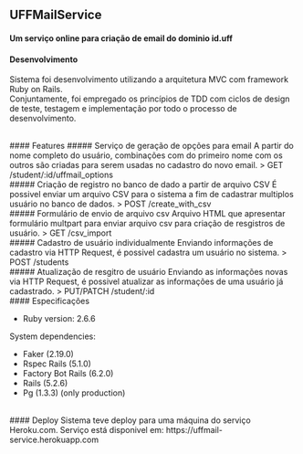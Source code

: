 ## UFFMailService  
#### Um serviço online para criação de email do dominio id.uff  
#### Desenvolvimento  
Sistema foi desenvolvimento utilizando a arquitetura MVC com framework Ruby on Rails.  
Conjuntamente, foi empregado os princípios de TDD com ciclos de design de teste, testagem e implementação por todo o processo de desenvolvimento.  

<br>
#### Features  
##### Serviço de geração de opções para email  
A partir do nome completo do usuário, combinações com do primeiro nome com os outros são criadas para serem usadas no cadastro do novo email.  
> GET /student/:id/uffmail_options  

<br>
##### Criação de registro no banco de dado a partir de arquivo CSV  
É possivel enviar um arquivo CSV para o sistema a fim de cadastrar multiplos usuário no banco de dados.  
> POST /create_with_csv  

<br>
##### Formulário de envio de arquivo csv  
Arquivo HTML que apresentar formulário multpart para enviar arquivo csv para criação de resgistros de usuário.  
> GET /csv_import  

<br>
##### Cadastro de usuário individualmente  
Enviando informações de cadastro via HTTP Request, é possivel cadastra um usuário no sistema.  
> POST /students  

<br>
##### Atualização de resgitro de usuário  
Enviando as informações novas via HTTP Request, é possivel atualizar as informações de uma usuário já cadastrado.  
> PUT/PATCH /student/:id  

<br>
#### Especificações  

* Ruby version: 2.6.6  

System dependencies:  
- Faker (2.19.0)  
- Rspec Rails (5.1.0)  
- Factory Bot Rails (6.2.0)  
- Rails (5.2.6)  
- Pg (1.3.3) (only production)  

<br>
#### Deploy  
Sistema teve deploy para uma máquina do serviço Heroku.com.  
Serviço está disponivel em: https://uffmail-service.herokuapp.com


